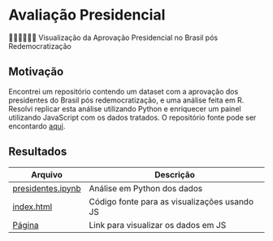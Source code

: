 # Avaliação Presidencial
👩🏼‍💼👨🏽‍💼 Visualização da Aprovação Presidencial no Brasil pós Redemocratização


## Motivação
Encontrei um repositório contendo um dataset com a aprovação dos presidentes do Brasil pós redemocratização, e uma análise 
feita em R. Resolvi replicar esta análise utilizando Python e enriquecer um painel utilizando JavaScript com os dados tratados.
O repositório fonte pode ser encontardo [aqui](https://github.com/gabrielzanlorenssi/presidential_approval).

## Resultados
| Arquivo | Descrição | 
| ------- | --------- |
| [presidentes.ipynb](https://github.com/MatheusFreitag/avaliacao_presidencial/blob/master/presidentes.ipynb) | Análise em Python dos dados |
| [index.html](https://github.com/MatheusFreitag/avaliacao_presidencial/blob/master/index.html) | Código fonte para as visualizações usando JS |
| [Página](https://matheusfreitag.github.io/avaliacao_presidencial/) | Link para visualizar os dados em JS |
